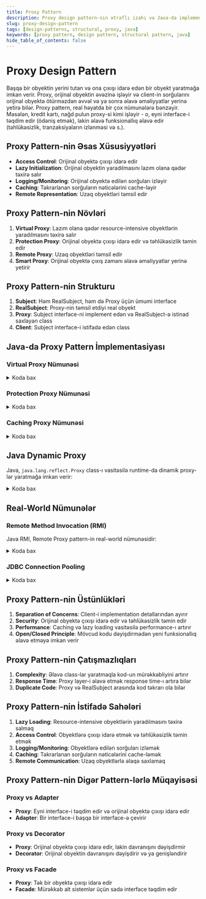 ```yaml
---
title: Proxy Pattern
description: Proxy design pattern-nin ətraflı izahı və Java-da implementasiyası
slug: proxy-design-pattern
tags: [design-patterns, structural, proxy, java]
keywords: [proxy pattern, design pattern, structural pattern, java]
hide_table_of_contents: false
---
```


# Proxy Design Pattern

Başqa bir obyektin yerini tutan və ona çıxışı idarə edən bir obyekt yaratmağa imkan verir. Proxy, orijinal obyektin əvəzinə işləyir və client-in sorğularını orijinal obyektə ötürməzdən əvvəl və ya sonra əlavə əməliyyatlar yerinə yetirə bilər.
Proxy pattern, real həyatda bir çox nümunələrə bənzəyir. Məsələn, kredit kartı, nağd pulun proxy-si kimi işləyir - o, eyni interface-i təqdim edir (ödəniş etmək), lakin əlavə funksionallıq əlavə edir (təhlükəsizlik, tranzaksiyaların izlənməsi və s.).

## Proxy Pattern-nin Əsas Xüsusiyyətləri

- **Access Control**: Orijinal obyektə çıxışı idarə edir
- **Lazy Initialization**: Orijinal obyektin yaradılmasını lazım olana qədər təxirə salır
- **Logging/Monitoring**: Orijinal obyektə edilən sorğuları izləyir
- **Caching**: Təkrarlanan sorğuların nəticələrini cache-ləyir
- **Remote Representation**: Uzaq obyektləri təmsil edir

## Proxy Pattern-nin Növləri

1. **Virtual Proxy**: Lazım olana qədər resource-intensive obyektlərin yaradılmasını təxirə salır
2. **Protection Proxy**: Orijinal obyektə çıxışı idarə edir və təhlükəsizlik təmin edir
3. **Remote Proxy**: Uzaq obyektləri təmsil edir
4. **Smart Proxy**: Orijinal obyektə çıxış zamanı əlavə əməliyyatlar yerinə yetirir

## Proxy Pattern-nin Strukturu

1. **Subject**: Həm RealSubject, həm də Proxy üçün ümumi interface
2. **RealSubject**: Proxy-nin təmsil etdiyi real obyekt
3. **Proxy**: Subject interface-ni implement edən və RealSubject-ə istinad saxlayan class
4. **Client**: Subject interface-i istifadə edən class

## Java-da Proxy Pattern İmplementasiyası

### Virtual Proxy Nümunəsi


<details>
<summary>Koda bax</summary>

```java
// Subject interface
interface Image {
    void display();
}

// RealSubject
class RealImage implements Image {
    private String fileName;
    
    public RealImage(String fileName) {
        this.fileName = fileName;
        loadFromDisk();
    }
    
    private void loadFromDisk() {
        System.out.println("Loading image: " + fileName);
        // Heavy operation - loading image from disk
    }
    
    @Override
    public void display() {
        System.out.println("Displaying image: " + fileName);
    }
}

// Proxy
class ProxyImage implements Image {
    private String fileName;
    private RealImage realImage;
    
    public ProxyImage(String fileName) {
        this.fileName = fileName;
    }
    
    @Override
    public void display() {
        // Lazy initialization - create the real object only when needed
        if (realImage == null) {
            realImage = new RealImage(fileName);
        }
        realImage.display();
    }
}

// Client code
public class VirtualProxyDemo {
    public static void main(String[] args) {
        // Using proxy
        Image image1 = new ProxyImage("photo1.jpg");
        Image image2 = new ProxyImage("photo2.jpg");
        
        // Image will be loaded only when display() is called
        System.out.println("Image will be loaded on first display call");
        image1.display(); // loading happens here
        System.out.println();
        
        // Image is already loaded, no loading occurs
        System.out.println("Image is already loaded, no loading occurs");
        image1.display();
        System.out.println();
        
        // Another image will be loaded
        System.out.println("Another image will be loaded");
        image2.display();
    }
}
```
</details>

### Protection Proxy Nümunəsi


<details>
<summary>Koda bax</summary>

```java
// Subject interface
interface Document {
    void view();
    void edit();
}

// RealSubject
class RealDocument implements Document {
    private String content;
    private String name;
    
    public RealDocument(String name, String content) {
        this.name = name;
        this.content = content;
    }
    
    @Override
    public void view() {
        System.out.println("Viewing document: " + name);
        System.out.println("Content: " + content);
    }
    
    @Override
    public void edit() {
        System.out.println("Editing document: " + name);
    }
}

// Proxy
class ProtectionProxyDocument implements Document {
    private RealDocument realDocument;
    private String userRole;
    
    public ProtectionProxyDocument(String name, String content, String userRole) {
        this.realDocument = new RealDocument(name, content);
        this.userRole = userRole;
    }
    
    @Override
    public void view() {
        // Anyone can view the document
        realDocument.view();
    }
    
    @Override
    public void edit() {
        // Only users with "ADMIN" or "EDITOR" role can edit
        if (userRole.equals("ADMIN") || userRole.equals("EDITOR")) {
            realDocument.edit();
        } else {
            System.out.println("Access denied. You don't have permission to edit this document.");
        }
    }
}

// Client code
public class ProtectionProxyDemo {
    public static void main(String[] args) {
        // Create documents with different access levels
        Document documentForAdmin = new ProtectionProxyDocument(
            "confidential.txt", 
            "This is confidential information", 
            "ADMIN"
        );
        
        Document documentForUser = new ProtectionProxyDocument(
            "confidential.txt", 
            "This is confidential information", 
            "USER"
        );
        
        Document documentForEditor = new ProtectionProxyDocument(
            "article.txt", 
            "This is an article draft", 
            "EDITOR"
        );
        
        // Admin can view and edit
        System.out.println("Admin actions:");
        documentForAdmin.view();
        documentForAdmin.edit();
        System.out.println();
        
        // User can only view
        System.out.println("User actions:");
        documentForUser.view();
        documentForUser.edit(); // Access denied
        System.out.println();
        
        // Editor can view and edit
        System.out.println("Editor actions:");
        documentForEditor.view();
        documentForEditor.edit();
    }
}
```
</details>

### Caching Proxy Nümunəsi


<details>
<summary>Koda bax</summary>

```java
import java.util.HashMap;
import java.util.Map;

// Subject interface
interface ExpensiveOperation {
    int calculate(int n);
}

// RealSubject
class RealExpensiveOperation implements ExpensiveOperation {
    @Override
    public int calculate(int n) {
        System.out.println("Performing expensive calculation for " + n);
        // Simulate expensive operation
        try {
            Thread.sleep(1000);
        } catch (InterruptedException e) {
            e.printStackTrace();
        }
        return n * n;
    }
}

// Proxy
class CachingProxy implements ExpensiveOperation {
    private ExpensiveOperation realOperation;
    private Map<Integer, Integer> cache;
    
    public CachingProxy() {
        this.realOperation = new RealExpensiveOperation();
        this.cache = new HashMap<>();
    }
    
    @Override
    public int calculate(int n) {
        // Check if result is in cache
        if (cache.containsKey(n)) {
            System.out.println("Returning cached result for " + n);
            return cache.get(n);
        }
        
        // If not in cache, perform real calculation and cache result
        int result = realOperation.calculate(n);
        cache.put(n, result);
        return result;
    }
}

// Client code
public class CachingProxyDemo {
    public static void main(String[] args) {
        ExpensiveOperation operation = new CachingProxy();
        
        // First call - will perform actual calculation
        System.out.println("First call for n=4:");
        long startTime = System.currentTimeMillis();
        int result1 = operation.calculate(4);
        long endTime = System.currentTimeMillis();
        System.out.println("Result: " + result1);
        System.out.println("Time taken: " + (endTime - startTime) + "ms");
        System.out.println();
        
        // Second call with same parameter - should use cache
        System.out.println("Second call for n=4:");
        startTime = System.currentTimeMillis();
        int result2 = operation.calculate(4);
        endTime = System.currentTimeMillis();
        System.out.println("Result: " + result2);
        System.out.println("Time taken: " + (endTime - startTime) + "ms");
        System.out.println();
        
        // Call with different parameter - will perform actual calculation
        System.out.println("Call for n=5:");
        startTime = System.currentTimeMillis();
        int result3 = operation.calculate(5);
        endTime = System.currentTimeMillis();
        System.out.println("Result: " + result3);
        System.out.println("Time taken: " + (endTime - startTime) + "ms");
    }
}
```
</details>

## Java Dynamic Proxy

Java, `java.lang.reflect.Proxy` class-ı vasitəsilə runtime-da dinamik proxy-lər yaratmağa imkan verir:


<details>
<summary>Koda bax</summary>

```java
import java.lang.reflect.InvocationHandler;
import java.lang.reflect.Method;
import java.lang.reflect.Proxy;

// Subject interface
interface Service {
    void execute();
    String getData(String parameter);
}

// RealSubject
class RealService implements Service {
    @Override
    public void execute() {
        System.out.println("Executing service operation");
    }
    
    @Override
    public String getData(String parameter) {
        return "Data for parameter: " + parameter;
    }
}

// InvocationHandler for dynamic proxy
class LoggingInvocationHandler implements InvocationHandler {
    private Object target;
    
    public LoggingInvocationHandler(Object target) {
        this.target = target;
    }
    
    @Override
    public Object invoke(Object proxy, Method method, Object[] args) throws Throwable {
        System.out.println("Before method: " + method.getName());
        
        // Log arguments if any
        if (args != null) {
            for (int i = 0; i < args.length; i++) {
                System.out.println("Argument " + (i + 1) + ": " + args[i]);
            }
        }
        
        // Invoke the actual method on the target object
        Object result = method.invoke(target, args);
        
        System.out.println("After method: " + method.getName());
        
        // Log result if not void
        if (result != null) {
            System.out.println("Result: " + result);
        }
        
        return result;
    }
}

// Client code
public class DynamicProxyDemo {
    public static void main(String[] args) {
        // Create the real service
        Service realService = new RealService();
        
        // Create a dynamic proxy for the service
        Service proxyService = (Service) Proxy.newProxyInstance(
            Service.class.getClassLoader(),
            new Class[] { Service.class },
            new LoggingInvocationHandler(realService)
        );
        
        // Use the proxy
        System.out.println("Calling execute method:");
        proxyService.execute();
        System.out.println();
        
        System.out.println("Calling getData method:");
        String data = proxyService.getData("test");
        System.out.println("Client received: " + data);
    }
}
```
</details>

## Real-World Nümunələr

### Remote Method Invocation (RMI)

Java RMI, Remote Proxy pattern-in real-world nümunəsidir:


<details>
<summary>Koda bax</summary>

```java
import java.rmi.Remote;
import java.rmi.RemoteException;
import java.rmi.registry.LocateRegistry;
import java.rmi.registry.Registry;
import java.rmi.server.UnicastRemoteObject;

// Remote interface
interface RemoteService extends Remote {
    String performOperation(String input) throws RemoteException;
}

// Remote implementation
class RemoteServiceImpl implements RemoteService {
    @Override
    public String performOperation(String input) throws RemoteException {
        return "Server processed: " + input.toUpperCase();
    }
}

// Server code
class RMIServer {
    public static void main(String[] args) {
        try {
            // Create and export the remote object
            RemoteService service = new RemoteServiceImpl();
            RemoteService stub = (RemoteService) UnicastRemoteObject.exportObject(service, 0);
            
            // Register the remote object with the RMI registry
            Registry registry = LocateRegistry.createRegistry(1099);
            registry.rebind("RemoteService", stub);
            
            System.out.println("Server ready");
        } catch (Exception e) {
            System.err.println("Server exception: " + e.toString());
            e.printStackTrace();
        }
    }
}

// Client code
class RMIClient {
    public static void main(String[] args) {
        try {
            // Look up the remote object
            Registry registry = LocateRegistry.getRegistry("localhost", 1099);
            RemoteService service = (RemoteService) registry.lookup("RemoteService");
            
            // Call the remote method
            String result = service.performOperation("hello world");
            System.out.println("Result: " + result);
        } catch (Exception e) {
            System.err.println("Client exception: " + e.toString());
            e.printStackTrace();
        }
    }
}
```
</details>

### JDBC Connection Pooling


<details>
<summary>Koda bax</summary>

```java
import java.sql.Connection;
import java.sql.DriverManager;
import java.sql.SQLException;
import java.util.ArrayList;
import java.util.List;

// Simple connection pool implementation using Proxy pattern
class ConnectionPool {
    private String url;
    private String username;
    private String password;
    private List<Connection> connectionPool;
    private List<Connection> usedConnections = new ArrayList<>();
    private static final int INITIAL_POOL_SIZE = 5;
    
    public ConnectionPool(String url, String username, String password) throws SQLException {
        this.url = url;
        this.username = username;
        this.password = password;
        
        connectionPool = new ArrayList<>(INITIAL_POOL_SIZE);
        for (int i = 0; i < INITIAL_POOL_SIZE; i++) {
            connectionPool.add(createConnection());
        }
    }
    
    public Connection getConnection() {
        if (connectionPool.isEmpty()) {
            throw new RuntimeException("No available connections");
        }
        
        Connection connection = connectionPool.remove(connectionPool.size() - 1);
        usedConnections.add(connection);
        return connection;
    }
    
    public boolean releaseConnection(Connection connection) {
        connectionPool.add(connection);
        return usedConnections.remove(connection);
    }
    
    private Connection createConnection() throws SQLException {
        return DriverManager.getConnection(url, username, password);
    }
    
    public int getSize() {
        return connectionPool.size() + usedConnections.size();
    }
    
    public void shutdown() throws SQLException {
        for (Connection connection : usedConnections) {
            connection.close();
        }
        for (Connection connection : connectionPool) {
            connection.close();
        }
        connectionPool.clear();
        usedConnections.clear();
    }
}

// Proxy for Connection
class ConnectionProxy implements java.sql.Connection {
    private Connection realConnection;
    private ConnectionPool pool;
    
    public ConnectionProxy(Connection connection, ConnectionPool pool) {
        this.realConnection = connection;
        this.pool = pool;
    }
    
    @Override
    public void close() throws SQLException {
        // Instead of actually closing, return to pool
        pool.releaseConnection(realConnection);
    }
    
    // Implement all other methods of Connection interface by delegating to realConnection
    // For brevity, only a few methods are shown here
    
    @Override
    public java.sql.Statement createStatement() throws SQLException {
        return realConnection.createStatement();
    }
    
    @Override
    public java.sql.PreparedStatement prepareStatement(String sql) throws SQLException {
        return realConnection.prepareStatement(sql);
    }
    
    // ... other methods ...
    
    // This is just a simplified example. In a real implementation, 
    // you would need to implement all methods of the Connection interface.
}
```
</details>

## Proxy Pattern-nin Üstünlükləri

1. **Separation of Concerns**: Client-i implementation detallarından ayırır
2. **Security**: Orijinal obyektə çıxışı idarə edir və təhlükəsizlik təmin edir
3. **Performance**: Caching və lazy loading vasitəsilə performance-ı artırır
4. **Open/Closed Principle**: Mövcud kodu dəyişdirmədən yeni funksionallıq əlavə etməyə imkan verir

## Proxy Pattern-nin Çatışmazlıqları

1. **Complexity**: Əlavə class-lar yaratmaqla kod-un mürəkkəbliyini artırır
2. **Response Time**: Proxy layer-i əlavə etmək response time-ı artıra bilər
3. **Duplicate Code**: Proxy və RealSubject arasında kod təkrarı ola bilər

## Proxy Pattern-nin İstifadə Sahələri

1. **Lazy Loading**: Resource-intensive obyektlərin yaradılmasını təxirə salmaq
2. **Access Control**: Obyektlərə çıxışı idarə etmək və təhlükəsizlik təmin etmək
3. **Logging/Monitoring**: Obyektlərə edilən sorğuları izləmək
4. **Caching**: Təkrarlanan sorğuların nəticələrini cache-ləmək
5. **Remote Communication**: Uzaq obyektlərlə əlaqə saxlamaq

## Proxy Pattern-nin Digər Pattern-lərlə Müqayisəsi

### Proxy vs Adapter

- **Proxy**: Eyni interface-i təqdim edir və orijinal obyektə çıxışı idarə edir
- **Adapter**: Bir interface-i başqa bir interface-ə çevirir

### Proxy vs Decorator

- **Proxy**: Orijinal obyektə çıxışı idarə edir, lakin davranışını dəyişdirmir
- **Decorator**: Orijinal obyektin davranışını dəyişdirir və ya genişləndirir

### Proxy vs Facade

- **Proxy**: Tək bir obyektə çıxışı idarə edir
- **Facade**: Mürəkkəb alt sistemlər üçün sadə interface təqdim edir

